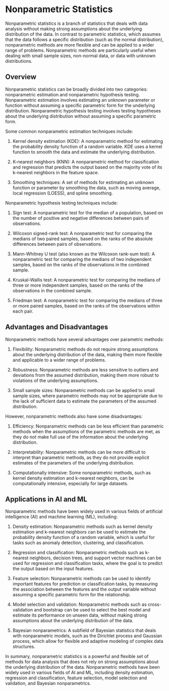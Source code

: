 # Nonparametric Statistics

Nonparametric statistics is a branch of statistics that deals with data analysis without making strong assumptions about the underlying distribution of the data. In contrast to parametric statistics, which assumes that the data follows a specific distribution (such as the normal distribution), nonparametric methods are more flexible and can be applied to a wider range of problems. Nonparametric methods are particularly useful when dealing with small sample sizes, non-normal data, or data with unknown distributions.

## Overview

Nonparametric statistics can be broadly divided into two categories: nonparametric estimation and nonparametric hypothesis testing. Nonparametric estimation involves estimating an unknown parameter or function without assuming a specific parametric form for the underlying distribution. Nonparametric hypothesis testing involves testing hypotheses about the underlying distribution without assuming a specific parametric form.

Some common nonparametric estimation techniques include:

1. Kernel density estimation (KDE): A nonparametric method for estimating the probability density function of a random variable. KDE uses a kernel function to smooth the data and estimate the underlying distribution.

2. K-nearest neighbors (KNN): A nonparametric method for classification and regression that predicts the output based on the majority vote of its k-nearest neighbors in the feature space.

3. Smoothing techniques: A set of methods for estimating an unknown function or parameter by smoothing the data, such as moving average, local regression (LOESS), and spline smoothing.

Nonparametric hypothesis testing techniques include:

1. Sign test: A nonparametric test for the median of a population, based on the number of positive and negative differences between pairs of observations.

2. Wilcoxon signed-rank test: A nonparametric test for comparing the medians of two paired samples, based on the ranks of the absolute differences between pairs of observations.

3. Mann-Whitney U test (also known as the Wilcoxon rank-sum test): A nonparametric test for comparing the medians of two independent samples, based on the ranks of the observations in the combined sample.

4. Kruskal-Wallis test: A nonparametric test for comparing the medians of three or more independent samples, based on the ranks of the observations in the combined sample.

5. Friedman test: A nonparametric test for comparing the medians of three or more paired samples, based on the ranks of the observations within each pair.

## Advantages and Disadvantages

Nonparametric methods have several advantages over parametric methods:

1. Flexibility: Nonparametric methods do not require strong assumptions about the underlying distribution of the data, making them more flexible and applicable to a wider range of problems.

2. Robustness: Nonparametric methods are less sensitive to outliers and deviations from the assumed distribution, making them more robust to violations of the underlying assumptions.

3. Small sample sizes: Nonparametric methods can be applied to small sample sizes, where parametric methods may not be appropriate due to the lack of sufficient data to estimate the parameters of the assumed distribution.

However, nonparametric methods also have some disadvantages:

1. Efficiency: Nonparametric methods can be less efficient than parametric methods when the assumptions of the parametric methods are met, as they do not make full use of the information about the underlying distribution.

2. Interpretability: Nonparametric methods can be more difficult to interpret than parametric methods, as they do not provide explicit estimates of the parameters of the underlying distribution.

3. Computationally intensive: Some nonparametric methods, such as kernel density estimation and k-nearest neighbors, can be computationally intensive, especially for large datasets.

## Applications in AI and ML

Nonparametric methods have been widely used in various fields of artificial intelligence (AI) and machine learning (ML), including:

1. Density estimation: Nonparametric methods such as kernel density estimation and k-nearest neighbors can be used to estimate the probability density function of a random variable, which is useful for tasks such as anomaly detection, clustering, and classification.

2. Regression and classification: Nonparametric methods such as k-nearest neighbors, decision trees, and support vector machines can be used for regression and classification tasks, where the goal is to predict the output based on the input features.

3. Feature selection: Nonparametric methods can be used to identify important features for prediction or classification tasks, by measuring the association between the features and the output variable without assuming a specific parametric form for the relationship.

4. Model selection and validation: Nonparametric methods such as cross-validation and bootstrap can be used to select the best model and estimate its performance on unseen data, without making strong assumptions about the underlying distribution of the data.

5. Bayesian nonparametrics: A subfield of Bayesian statistics that deals with nonparametric models, such as the Dirichlet process and Gaussian process, which allow for flexible and adaptive modeling of complex data structures.

In summary, nonparametric statistics is a powerful and flexible set of methods for data analysis that does not rely on strong assumptions about the underlying distribution of the data. Nonparametric methods have been widely used in various fields of AI and ML, including density estimation, regression and classification, feature selection, model selection and validation, and Bayesian nonparametrics.
